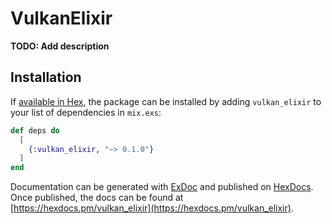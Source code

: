 # VulkanElixir

**TODO: Add description**

## Installation

If [available in Hex](https://hex.pm/docs/publish), the package can be installed
by adding `vulkan_elixir` to your list of dependencies in `mix.exs`:

```elixir
def deps do
  [
    {:vulkan_elixir, "~> 0.1.0"}
  ]
end
```

Documentation can be generated with [ExDoc](https://github.com/elixir-lang/ex_doc)
and published on [HexDocs](https://hexdocs.pm). Once published, the docs can
be found at [https://hexdocs.pm/vulkan_elixir](https://hexdocs.pm/vulkan_elixir).

